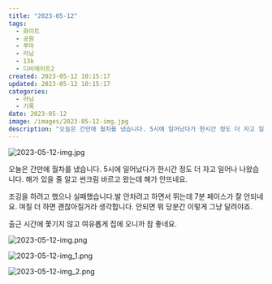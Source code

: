 ```yaml
---
title: "2023-05-12"
tags:
  - 화이트
  - 공원
  - 푸마
  - 러닝
  - 13k
  - 디비에이트2
created: 2023-05-12 10:15:17
updated: 2023-05-12 10:15:17
categories:
  - 러닝
  - 기록
date: 2023-05-12
image: /images/2023-05-12-img.jpg
description: "오늘은 간만에 월차를 냈습니다. 5시에 일어났다가 한시간 정도 더 자고 일어나 나왔습니다. 해가 있을 줄 알고 썬크림 바르고 왔는데 해가 안뜨네요. 조깅을 하려고 했으나 실패했습니다.발 안차려고 하면서 뛰는데 7분 페이스가 잘 안되네요. 며칠 더 하면 괜찮아질거라 생각합니다. 안되면 뭐"
---
```


![2023-05-12-img.jpg](/images/2023-05-12-img.jpg)
 
 

오늘은 간만에 월차를 냈습니다. 5시에 일어났다가 한시간 정도 더 자고 일어나 나왔습니다. 해가 있을 줄 알고 썬크림 바르고 왔는데 해가 안뜨네요.

조깅을 하려고 했으나 실패했습니다.발 안차려고 하면서 뛰는데 7분 페이스가 잘 안되네요. 며칠 더 하면 괜찮아질거라 생각합니다. 안되면 뭐 당분간 이렇게 그냥 달려야죠.

출근 시간에 쫓기지 않고 여유롭게 집에 오니까 참 좋네요.

 
 ![2023-05-12-img.png](/images/2023-05-12-img.png)
 
 

 
 ![2023-05-12-img_1.png](/images/2023-05-12-img_1.png)
 
 

 
 ![2023-05-12-img_2.png](/images/2023-05-12-img_2.png)
